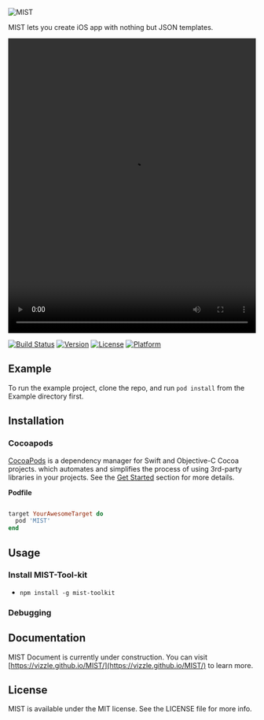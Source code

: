 


![MIST](https://zos.alipayobjects.com/rmsportal/UdQchQQMceYaxFkYQJHu.svg)

MIST lets you create iOS app with nothing but JSON templates.  

<video src="https://os.alipayobjects.com/rmsportal/xZYDLLqUaAdxoJATpljU.mp4" width="100%" height="600" align="middle" allowScriptAccess="never" allowFullScreen="true"></video>

[![Build Status](https://travis-ci.org/Vizzle/MIST.svg?branch=master)](https://travis-ci.org/Vizzle/MIST)
[![Version](https://img.shields.io/cocoapods/v/MIST.svg?style=flat)](http://cocoapods.org/pods/MIST)
[![License](https://img.shields.io/cocoapods/l/MIST.svg?style=flat)](http://cocoapods.org/pods/MIST)
[![Platform](https://img.shields.io/cocoapods/p/MIST.svg?style=flat)](http://cocoapods.org/pods/MIST)

## Example

To run the example project, clone the repo, and run `pod install` from the Example directory first.

## Installation

### Cocoapods

[CocoaPods](http://cocoapods.org) is a dependency manager for Swift and Objective-C Cocoa projects. which automates and simplifies the process of using 3rd-party libraries in your projects. See the [Get Started](https://cocoapods.org/#get_started) section for more details.

**Podfile**

```ruby

target YourAwesomeTarget do
  pod 'MIST'
end

```


## Usage

### Install MIST-Tool-kit

- `npm install -g mist-toolkit`

### Debugging



## Documentation

MIST Document is currently under construction. You can visit [https://vizzle.github.io/MIST/](https://vizzle.github.io/MIST/) to learn more.



## License

MIST is available under the MIT license. See the LICENSE file for more info.
